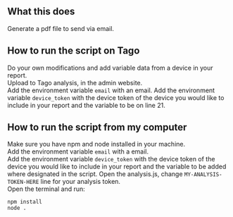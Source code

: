## What this does
Generate a pdf file to send via email.


## How to run the script on Tago
Do your own modifications and add variable data from a device in your report.<br>
Upload to Tago analysis, in the admin website.<br>
Add the environment variable `email` with an email.
Add the environment variable `device_token` with the device token of the device you would like to include in your report and the variable to be on line 21.


## How to run the script from my computer
Make sure you have npm and node installed in your machine.<br>
Add the environment variable `email` with a email.<br>
Add the environment variable `device_token` with the device token of the device you would like to include in your report and the variable to be added where designated in the script.
Open the analysis.js, change `MY-ANALYSIS-TOKEN-HERE` line for your analysis token.<br>
Open the terminal and run:
 

`npm install`<br>
`node .`
